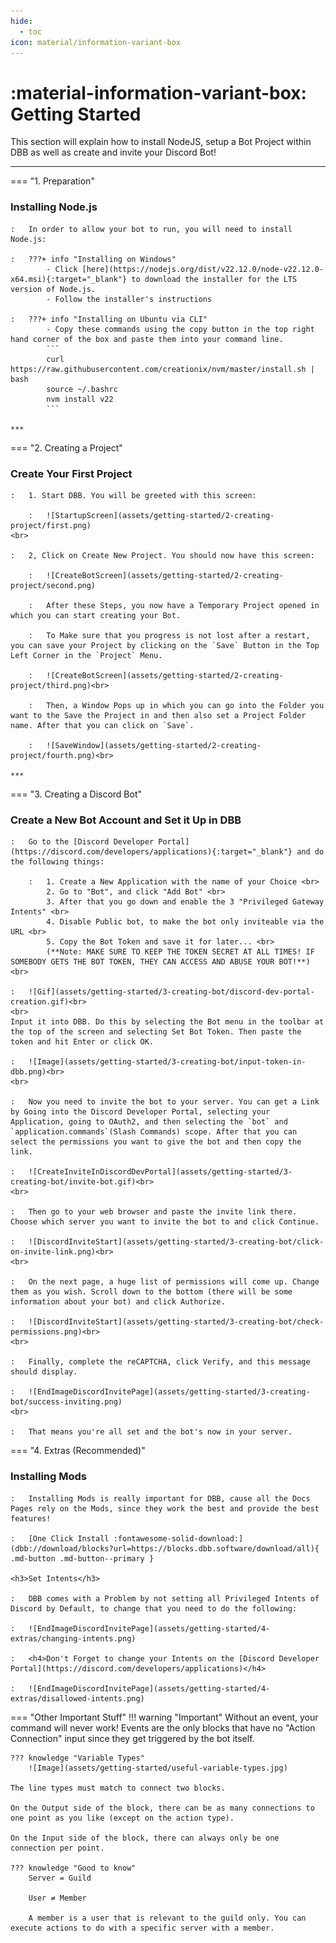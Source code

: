 ```yaml
---
hide:
  - toc
icon: material/information-variant-box
---
```


# :material-information-variant-box: Getting Started
This section will explain how to install NodeJS, setup a Bot Project within DBB as well as create and invite your Discord Bot!  
***

=== "1. Preparation"
    <h3>Installing Node.js</h3>

    :   In order to allow your bot to run, you will need to install Node.js:

    :   ???+ info "Installing on Windows"
            - Click [here](https://nodejs.org/dist/v22.12.0/node-v22.12.0-x64.msi){:target="_blank"} to download the installer for the LTS version of Node.js.
            - Follow the installer's instructions

    :   ???+ info "Installing on Ubuntu via CLI"
            - Copy these commands using the copy button in the top right hand corner of the box and paste them into your command line.
            ```
            curl https://raw.githubusercontent.com/creationix/nvm/master/install.sh | bash
            source ~/.bashrc
            nvm install v22
            ```

    ***

=== "2. Creating a Project"
    <h3>Create Your First Project</h3>

    :   1. Start DBB. You will be greeted with this screen:

        :   ![StartupScreen](assets/getting-started/2-creating-project/first.png)
    <br>

    :   2, Click on Create New Project. You should now have this screen:

        :   ![CreateBotScreen](assets/getting-started/2-creating-project/second.png)
    
        :   After these Steps, you now have a Temporary Project opened in which you can start creating your Bot.

        :   To Make sure that you progress is not lost after a restart, you can save your Project by clicking on the `Save` Button in the Top Left Corner in the `Project` Menu.

        :   ![CreateBotScreen](assets/getting-started/2-creating-project/third.png)<br>

        :   Then, a Window Pops up in which you can go into the Folder you want to the Save the Project in and then also set a Project Folder name. After that you can click on `Save`.

        :   ![SaveWindow](assets/getting-started/2-creating-project/fourth.png)<br>

    ***

=== "3. Creating a Discord Bot"
    <h3>Create a New Bot Account and Set it Up in DBB</h3>

    :   Go to the [Discord Developer Portal](https://discord.com/developers/applications){:target="_blank"} and do the following things:

        :   1. Create a New Application with the name of your Choice <br>
            2. Go to "Bot", and click "Add Bot" <br>
            3. After that you go down and enable the 3 "Privileged Gateway Intents" <br>
            4. Disable Public bot, to make the bot only inviteable via the URL <br>
            5. Copy the Bot Token and save it for later... <br>
            (**Note: MAKE SURE TO KEEP THE TOKEN SECRET AT ALL TIMES! IF SOMEBODY GETS THE BOT TOKEN, THEY CAN ACCESS AND ABUSE YOUR BOT!**) <br>

    :   ![Gif](assets/getting-started/3-creating-bot/discord-dev-portal-creation.gif)<br>
    <br>
    Input it into DBB. Do this by selecting the Bot menu in the toolbar at the top of the screen and selecting Set Bot Token. Then paste the token and hit Enter or click OK.

    :   ![Image](assets/getting-started/3-creating-bot/input-token-in-dbb.png)<br>
    <br>

    :   Now you need to invite the bot to your server. You can get a Link by Going into the Discord Developer Portal, selecting your Application, going to OAuth2, and then selecting the `bot` and `application.commands`(Slash Commands) scope. After that you can select the permissions you want to give the bot and then copy the link.

    :   ![CreateInviteInDiscordDevPortal](assets/getting-started/3-creating-bot/invite-bot.gif)<br>
    <br>

    :   Then go to your web browser and paste the invite link there. Choose which server you want to invite the bot to and click Continue.

    :   ![DiscordInviteStart](assets/getting-started/3-creating-bot/click-on-invite-link.png)<br>
    <br>

    :   On the next page, a huge list of permissions will come up. Change them as you wish. Scroll down to the bottom (there will be some information about your bot) and click Authorize.

    :   ![DiscordInviteStart](assets/getting-started/3-creating-bot/check-permissions.png)<br>
    <br>

    :   Finally, complete the reCAPTCHA, click Verify, and this message should display.

    :   ![EndImageDiscordInvitePage](assets/getting-started/3-creating-bot/success-inviting.png)
    <br>

    :   That means you're all set and the bot's now in your server.

=== "4. Extras (Recommended)"
    <h3>Installing Mods</h3>

    :   Installing Mods is really important for DBB, cause all the Docs Pages rely on the Mods, since they work the best and provide the best features!  

    :   [One Click Install :fontawesome-solid-download:](dbb://download/blocks?url=https://blocks.dbb.software/download/all){ .md-button .md-button--primary }  

    <h3>Set Intents</h3>

    :   DBB comes with a Problem by not setting all Privileged Intents of Discord by Default, to change that you need to do the following:

    :   ![EndImageDiscordInvitePage](assets/getting-started/4-extras/changing-intents.png)

    :   <h4>Don't Forget to change your Intents on the [Discord Developer Portal](https://discord.com/developers/applications)</h4>

    :   ![EndImageDiscordInvitePage](assets/getting-started/4-extras/disallowed-intents.png)

=== "Other Important Stuff"
    !!! warning "Important"
        Without an event, your command will never work! Events are the only blocks that have no "Action Connection" input since they get triggered by the bot itself.

    ??? knowledge "Variable Types"
        ![Image](assets/getting-started/useful-variable-types.jpg)

    The line types must match to connect two blocks.

    On the Output side of the block, there can be as many connections to one point as you like (except on the action type).

    On the Input side of the block, there can always only be one connection per point.

    ??? knowledge "Good to know"
        Server = Guild

        User ≠ Member

        A member is a user that is relevant to the guild only. You can execute actions to do with a specific server with a member.
